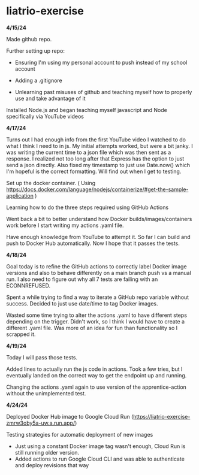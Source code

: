 ﻿# liatrio-exercise

**4/15/24**

Made github repo.

Further setting up repo:

- Ensuring I'm using my personal account to push instead of my school account

- Adding a .gitignore

- Unlearning past misuses of github and teaching myself how to properly use and take advantage of it


Installed Node.js and began teaching myself javascript and Node specifically via YouTube videos


**4/17/24**

Turns out I had enough info from the first YouTube video I watched to do what I think I need to in js. My initial attempts worked, but were a bit janky. I was writing the current time to a json file which was then sent as a response. I realized not too long after that Express has the option to just send a json directly. Also fixed my timestamp to just use Date.now() which I'm hopeful is the correct formatting. Will find out when I get to testing.

Set up the docker container. ( Using https://docs.docker.com/language/nodejs/containerize/#get-the-sample-application )

Learning how to do the three steps required using GitHub Actions

Went back a bit to better understand how Docker builds/images/containers work before I start writing my actions .yaml file.

Have enough knowledge from YouTube to attempt it. So far I can build and push to Docker Hub automatically. Now I hope that it passes the tests.


**4/18/24**

Goal today is to refine the GitHub actions to correctly label Docker image versions and also to behave differently on a main branch push vs a manual run. I also need to figure out why all 7 tests are failing with an ECONNREFUSED.

Spent a while trying to find a way to iterate a GitHub repo variable without success. Decided to just use date/time to tag Docker images.

Wasted some time trying to alter the actions .yaml to have different steps depending on the trigger. Didn't work, so I think I would have to create a different .yaml file. Was more of an idea for fun than functionality so I scrapped it.


**4/19/24**

Today I will pass those tests.

Added lines to actually run the js code in actions.
Took a few tries, but I eventually landed on the correct way to get the endpoint up and running.

Changing the actions .yaml again to use version of the apprentice-action without the unimplemented test.


**4/24/24**

Deployed Docker Hub image to Google Cloud Run (https://liatrio-exercise-zmrw3oby5a-uw.a.run.app/)

Testing strategies for automatic deployment of new images
- Just using a constant Docker image tag wasn't enough, Cloud Run is still running older version.
- Added actions to run Google Cloud CLI and was able to authenticate and deploy revisions that way